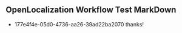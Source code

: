## OpenLocalization Workflow Test MarkDown
* 177e4f4e-05d0-4736-aa26-39ad22ba2070 thanks!

<!--HONumber=Jul16_HO4-->


